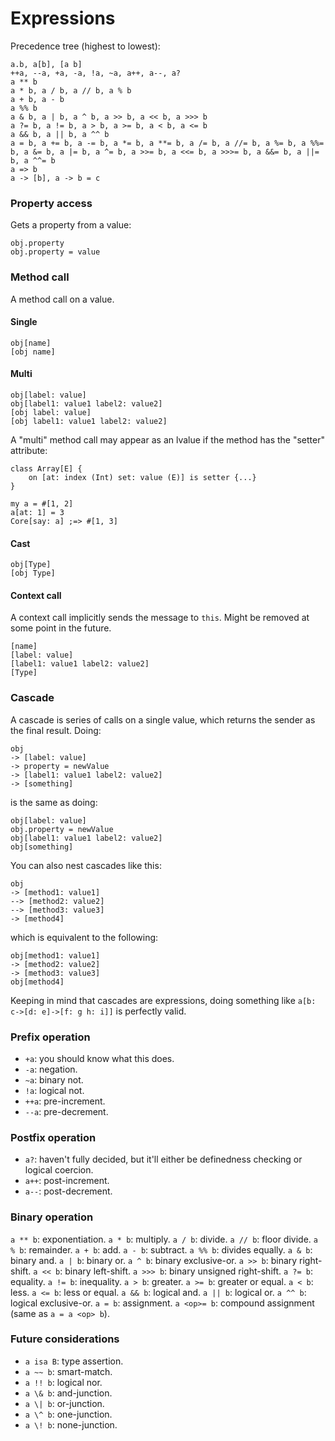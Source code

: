 # Expressions

Precedence tree (highest to lowest):
```
a.b, a[b], [a b]
++a, --a, +a, -a, !a, ~a, a++, a--, a?
a ** b
a * b, a / b, a // b, a % b
a + b, a - b
a %% b
a & b, a | b, a ^ b, a >> b, a << b, a >>> b
a ?= b, a != b, a > b, a >= b, a < b, a <= b
a && b, a || b, a ^^ b
a = b, a += b, a -= b, a *= b, a **= b, a /= b, a //= b, a %= b, a %%= b, a &= b, a |= b, a ^= b, a >>= b, a <<= b, a >>>= b, a &&= b, a ||= b, a ^^= b
a => b
a -> [b], a -> b = c
```

### Property access
Gets a property from a value:
```
obj.property
obj.property = value
```

### Method call
A method call on a value.

#### Single
```
obj[name]
[obj name]
```

#### Multi
```
obj[label: value]
obj[label1: value1 label2: value2]
[obj label: value]
[obj label1: value1 label2: value2]
```

A "multi" method call may appear as an lvalue if the method has the "setter" attribute:
```
class Array[E] {
	on [at: index (Int) set: value (E)] is setter {...}
}

my a = #[1, 2]
a[at: 1] = 3
Core[say: a] ;=> #[1, 3]
```

#### Cast
```
obj[Type]
[obj Type]
```

#### Context call
A context call implicitly sends the message to `this`. Might be removed at some point in the future.
```
[name]
[label: value]
[label1: value1 label2: value2]
[Type]
```

### Cascade
A cascade is series of calls on a single value, which returns the sender as the final result. Doing:
```
obj
-> [label: value]
-> property = newValue
-> [label1: value1 label2: value2]
-> [something]
```
is the same as doing:
```
obj[label: value]
obj.property = newValue
obj[label1: value1 label2: value2]
obj[something]
```

You can also nest cascades like this:
```
obj
-> [method1: value1]
--> [method2: value2]
--> [method3: value3]
-> [method4]
```
which is equivalent to the following:
```
obj[method1: value1]
-> [method2: value2]
-> [method3: value3]
obj[method4]
```

Keeping in mind that cascades are expressions, doing something like `a[b: c->[d: e]->[f: g h: i]]` is perfectly valid.

### Prefix operation
- `+a`: you should know what this does.
- `-a`: negation.
- `~a`: binary not.
- `!a`: logical not.
- `++a`: pre-increment.
- `--a`: pre-decrement.

### Postfix operation
- `a?`: haven't fully decided, but it'll either be definedness checking or logical coercion.
- `a++`: post-increment.
- `a--`: post-decrement.

### Binary operation
`a ** b`: exponentiation.
`a * b`: multiply.
`a / b`: divide.
`a // b`: floor divide.
`a % b`: remainder.
`a + b`: add.
`a - b`: subtract.
`a %% b`: divides equally.
`a & b`: binary and.
`a | b`: binary or.
`a ^ b`: binary exclusive-or.
`a >> b`: binary right-shift.
`a << b`: binary left-shift.
`a >>> b`: binary unsigned right-shift.
`a ?= b`: equality.
`a != b`: inequality.
`a > b`: greater.
`a >= b`: greater or equal.
`a < b`: less.
`a <= b`: less or equal.
`a && b`: logical and.
`a || b`: logical or.
`a ^^ b`: logical exclusive-or.
`a = b`: assignment.
`a <op>= b`: compound assignment (same as `a = a <op> b`).

### Future considerations
- `a isa B`: type assertion.
- `a ~~ b`: smart-match.
- `a !! b`: logical nor.
- `a \& b`: and-junction.
- `a \| b`: or-junction.
- `a \^ b`: one-junction.
- `a \! b`: none-junction.